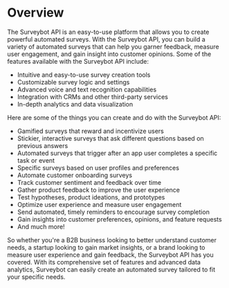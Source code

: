 # Overview

The Surveybot API is an easy-to-use platform that allows you to create powerful
automated surveys. With the Surveybot API, you can build a variety of automated
surveys that can help you garner feedback, measure user engagement, and gain
insight into customer opinions. Some of the features available with the
Surveybot API include:

- Intuitive and easy-to-use survey creation tools
- Customizable survey logic and settings
- Advanced voice and text recognition capabilities
- Integration with CRMs and other third-party services
- In-depth analytics and data visualization

Here are some of the things you can create and do with the Surveybot API:

- Gamified surveys that reward and incentivize users
- Stickier, interactive surveys that ask different questions based on previous
  answers
- Automated surveys that trigger after an app user completes a specific task or
  event
- Specific surveys based on user profiles and preferences
- Automate customer onboarding surveys
- Track customer sentiment and feedback over time
- Gather product feedback to improve the user experience
- Test hypotheses, product ideations, and prototypes
- Optimize user experience and measure user engagement
- Send automated, timely reminders to encourage survey completion
- Gain insights into customer preferences, opinions, and feature requests
- And much more!

So whether you're a B2B business looking to better understand customer needs, a
startup looking to gain market insights, or a brand looking to measure user
experience and gain feedback, the Surveybot API has you covered. With its
comprehensive set of features and advanced data analytics, Surveybot can easily
create an automated survey tailored to fit your specific needs.
